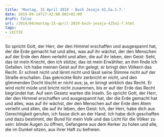 ```yaml
---
title: 'Montag, 15 April 2019 : Buch Jesaja 42,5a.1-7.'
date: 2019-04-14T17:42:00.001+02:00
draft: false
url: /2019/04/montag-15-april-2019-buch-jesaja-425a1-7.html
tags: 
- LECTIO
---
```


So spricht Gott, der Herr, der den Himmel erschaffen und ausgespannt hat, der die Erde gemacht hat und alles, was auf ihr wächst, der den Menschen auf der Erde den Atem verleiht und allen, die auf ihr leben, den Geist: Seht, das ist mein Knecht, den ich stütze; das ist mein Erwählter, an ihm finde ich Gefallen. Ich habe meinen Geist auf ihn gelegt, er bringt den Völkern das Recht. Er schreit nicht und lärmt nicht und lässt seine Stimme nicht auf der Straße erschallen. Das geknickte Rohr zerbricht er nicht, und den glimmenden Docht löscht er nicht aus; ja, er bringt wirklich das Recht. Er wird nicht müde und bricht nicht zusammen, bis er auf der Erde das Recht begründet hat. Auf sein Gesetz warten die Inseln. So spricht Gott, der Herr, der den Himmel erschaffen und ausgespannt hat, der die Erde gemacht hat und alles, was auf ihr wächst, der den Menschen auf der Erde den Atem verleiht und allen, die auf ihr leben, den Geist: Ich, der Herr, habe dich aus Gerechtigkeit gerufen, ich fasse dich an der Hand. Ich habe dich geschaffen und dazu bestimmt, der Bund für mein Volk und das Licht für die Völker zu sein: blinde Augen zu öffnen, Gefangene aus dem Kerker zu holen und alle, die im Dunkel sitzen, aus ihrer Haft zu befreien.